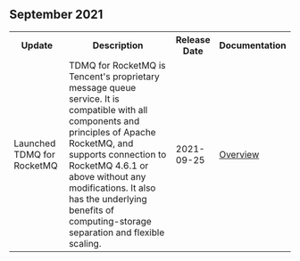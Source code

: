 ## September 2021
<table><tr>
<th width="20%">Update</th>
<th width="45%">Description</th>
<th width="15%">Release Date</th>
<th width="20%">Documentation</th>
</tr><tr>
<td>Launched TDMQ for RocketMQ</td>
<td>TDMQ for RocketMQ is Tencent's proprietary message queue service. It is compatible with all components and principles of Apache RocketMQ, and supports connection to RocketMQ 4.6.1 or above without any modifications. It also has the underlying benefits of computing-storage separation and flexible scaling.
</td>
<td>2021-09-25</td>
<td><a href="https://intl.cloud.tencent.com/document/product/1113/43104">Overview</a></td>
</tr></table>
